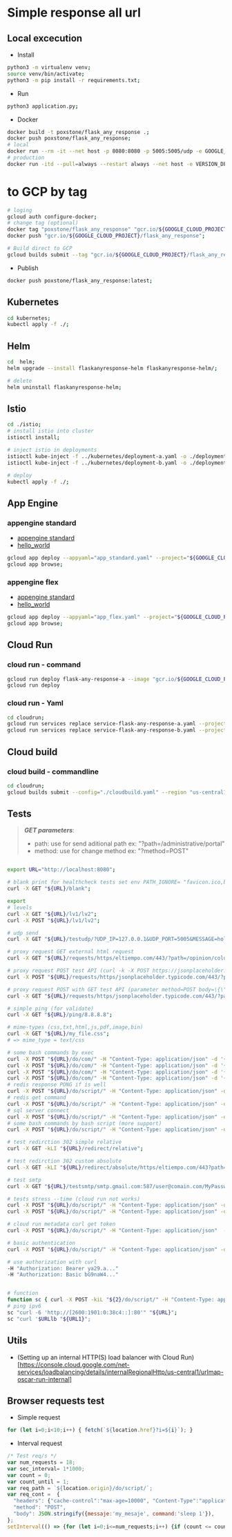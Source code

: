 # Simple response all url

## Local excecution

- Install
```bash
python3 -m virtualenv venv;
source venv/bin/activate;
python3 -m pip install -r requirements.txt;
```
- Run
```bash
python3 application.py;
```

- Docker
```bash
docker build -t poxstone/flask_any_response .;
docker push poxstone/flask_any_response;
# local
docker run --rm -it --net host -p 8080:8080 -p 5005:5005/udp -e GOOGLE_CLOUD_PROJECT="${GOOGLE_CLOUD_PROJECT}" poxstone/flask_any_response;
# production
docker run -itd --pull=always --restart always --net host -e VERSION_DEP=MAIN -p 8080:8080 -p 5005:5005/udp -e GOOGLE_CLOUD_PROJECT="${GOOGLE_CLOUD_PROJECT}" poxstone/flask_any_response;
```

# to GCP by tag
```bash
# loging
gcloud auth configure-docker;
# change tag (optional)
docker tag "poxstone/flask_any_response" "gcr.io/${GOOGLE_CLOUD_PROJECT}/flask_any_response";
docker push "gcr.io/${GOOGLE_CLOUD_PROJECT}/flask_any_response";

# Build direct to GCP
gcloud builds submit --tag "gcr.io/${GOOGLE_CLOUD_PROJECT}/flask_any_response";

```
- Publish
```bash
docker push poxstone/flask_any_response:latest;
```

## Kubernetes
```bash
cd kubernetes;
kubectl apply -f ./;
```

## Helm
```bash
cd  helm;
helm upgrade --install flaskanyresponse-helm flaskanyresponse-helm/;

# delete
helm uninstall flaskanyresponse-helm;
```
## Istio
```bash
cd ./istio;
# install istio into cluster
istioctl install;

# inject istio in deployments
istioctl kube-inject -f ../kubernetes/deployment-a.yaml -o ./deployment-a-withistio.yaml;
istioctl kube-inject -f ../kubernetes/deployment-b.yaml -o ./deployment-b-withistio.yaml;

# deploy
kubectl apply -f ./;
```

## App Engine

### appengine standard
- [appengine standard](https://cloud.google.com/appengine/docs/standard/python3/runtime)
- [hello_world](https://cloud.google.com/appengine/docs/standard/python3/runtime)

```bash
gcloud app deploy --appyaml="app_standard.yaml" --project="${GOOGLE_CLOUD_PROJECT}"
gcloud app browse;
```

### appengine flex
- [appengine standard](https://cloud.google.com/appengine/docs/standard/python3/runtime)
- [hello_world](https://cloud.google.com/appengine/docs/standard/python3/runtime)

```bash
gcloud app deploy --appyaml="app_flex.yaml" --project="${GOOGLE_CLOUD_PROJECT}"
gcloud app browse;
```

## Cloud Run

### cloud run - command
```bash
gcloud run deploy flask-any-response-a --image "gcr.io/${GOOGLE_CLOUD_PROJECT}/flask_any_response"
gcloud run deploy 
```
### cloud run - Yaml
```bash
cd cloudrun;
gcloud run services replace service-flask-any-response-a.yaml --project "${GOOGLE_CLOUD_PROJECT}" --region us-central1;
gcloud run services replace service-flask-any-response-b.yaml --project "${GOOGLE_CLOUD_PROJECT}" --region us-central1;
```

## Cloud build

### cloud build - commandline
```bash
cd cloudrun;
gcloud builds submit --config="./cloudbuild.yaml" --region "us-central1" --project "${GOOGLE_CLOUD_PROJECT}" --region us-central1;
```


## Tests
> ***GET parameters***:
> - path: use for send aditional path ex: "?path=/administrative/portal"
> - method: use for change method ex: "?method=POST"

```bash

export URL="http://localhost:8080";
```

```bash
# blank print for healthcheck tests set env PATH_IGNORE= "favicon.ico,blank,echo.php,proxy.php"
curl -X GET "${URL}/blank";

export
# levels
curl -X GET "${URL}/lv1/lv2";
curl -X POST "${URL}/lv1/lv2";

# udp send
curl -X GET "${URL}/testudp/?UDP_IP=127.0.0.1&UDP_PORT=5005&MESSAGE=hola";

# proxy request GET external html request
curl -X GET "${URL}/requests/https/eltiempo.com/443/?path=/opinion/columnistas/martha-senn&other=none";

# proxy request POST test API (curl -k -X POST https://jsonplaceholder.typicode.com/posts -H "Content-Type: application/json" -d '{"hola":"perro"}')
curl -X POST "${URL}/requests/https/jsonplaceholder.typicode.com/443/?path=/posts" -H "Content-Type: application/json" -d '{"hola":"perro"}';

# proxy request POST with GET test API (parameter method=POST body=\{\"hola\":\"mundo\"\})
curl -X GET "${URL}/requests/https/jsonplaceholder.typicode.com/443/?path=/posts&method=POST&body=\{\"hola\":\"mundo\"\}";

# simple ping (for validate)
curl -X GET "${URL}/ping/8.8.8.8";

# mime-types (css,txt,html,js,pdf,image,bin)
curl -X GET "${URL}/my_file.css";
# => mime_type = text/css

# some bash commands by exec
curl -X POST "${URL}/do/com/" -H "Content-Type: application/json" -d '{"command":["ping","-c","2","8.8.8.8"]}';
curl -X POST "${URL}/do/com/" -H "Content-Type: application/json" -d '{"command":["nmap","localhost"]}';
curl -X POST "${URL}/do/com/" -H "Content-Type: application/json" -d '{"command":["dig","google.com"]}';
curl -X POST "${URL}/do/com/" -H "Content-Type: application/json" -d '{"command":["mysql", "-u", "root", "-h", "34.74.45.17", "-pMyPass", "-D", "cloudkey", "-e", "select * from users"]}';
# redis response PONG if is well 
curl -X POST "${URL}/do/script/" -H "Content-Type: application/json" -d '{"command":"redis-cli -h 10.18.241.3 -p 6379 PING"}';
# redis get command
curl -X POST "${URL}/do/script/" -H "Content-Type: application/json" -d '{"command":"echo \"KEYS *\" | redis-cli -h 10.18.224.3 -p 6379"}';
# sql server connect
curl -X POST "${URL}/do/script/" -H "Content-Type: application/json" -d '{"command":"sqlcmd -S 34.133.118.251 -U sqlserver -P MyPASS -b -Q \"SELECT Name from sys.databases;\""}';
# some bash commands by bash script (more support)
curl -X POST "${URL}/do/script/" -H "Content-Type: application/json" -d '{"command":"date > date.txt; ls;cat date.txt"}';

# test redirction 302 simple relative
curl -X GET -kLI "${URL}/redirect/relative";

# test redirction 302 custom absolute
curl -X GET -kLI "${URL}/redirect/absolute/https/eltiempo.com/443?path=/opinion/columnistas/martha-senn";

# test smtp
curl -X GET "${URL}/testsmtp/smtp.gmail.com:587/user@comain.com/MyPasswd";

# tests stress --time (cloud run not works)
curl -X POST "${URL}/do/script/" -H "Content-Type: application/json" -d '{"command":"stress-ng --cpu 1 --vm-bytes 128M"}';
curl -X POST "${URL}/do/script/" -H "Content-Type: application/json" -d '{"command":"stress-ng -c 1 -i 1 -m 1 --vm-bytes 128M -t 10s"}';

# cloud run metadata curl get token
curl -X POST "${URL}/do/script/" -H "Content-Type: application/json"  -d '{"command":"curl  -H \"Metadata-Flavor: Google\" http://metadata.google.internal/computeMetadata/v1/instance/service-accounts/default/token"}'

# basic authentication
curl -X POST "${URL}/do/script/" -H "Content-Type: application/json" -d '{"command":"curl -u 'usuario1:contrasenia1'"}';

# use authorization with curl
-H "Authorization: Bearer ya29.a..."
-H "Authorization: Basic bG9naW4..."


# function
function sc { curl -X POST -kiL "${2}/do/script/" -H "Content-Type: application/json" -d "{\"command\":\"${1}\"}"; };
# ping ipv6
sc "curl -6 'http://[2600:1901:0:38c4::]:80'" "${URL}";
sc "curl '$URLlb "${URL1}";
```

## Utils

- (Setting up an internal HTTP(S) load balancer with Cloud Run)[https://console.cloud.google.com/net-services/loadbalancing/details/internalRegionalHttp/us-central1/urlmap-oscar-run-internal]

## Browser requests test
- Simple request
```javascript
for (let i=0;i<10;i++) { fetch(`${location.href}?i=${i}`); }
```

- Interval request
```javascript
/* Test req/s */
var num_requests = 18;
var sec_interval= 1*1000;
var count = 0;
var count_until = 1;
var req_path = `${location.origin}/do/script/`;
var req_cont =  {
  "headers": {"cache-control":"max-age=10000", "Content-Type":"application/json"},
  "method": "POST",
  "body": JSON.stringify({messaje:'my_mesaje', command:'sleep 1'}),
};
setInterval(() => {for (let i=0;i<=num_requests;i++) {if (count <= count_until) { fetch(`${req_path}?i=${i}&c=${count}`, req_cont);count=i<num_requests?count:count+1;} } }, sec_interval);
```